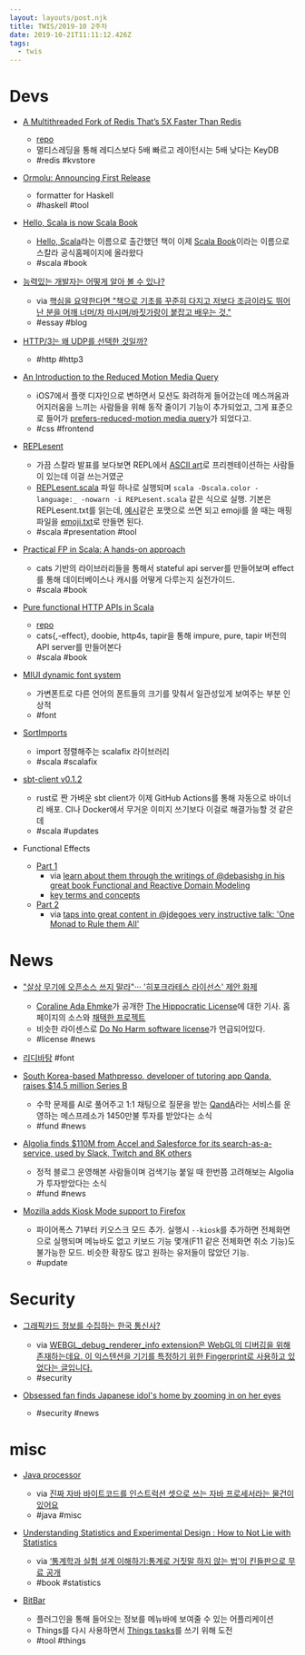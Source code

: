 ```yaml
---
layout: layouts/post.njk
title: TWIS/2019-10 2주차
date: 2019-10-21T11:11:12.426Z
tags:
  - twis
---
```



# Devs
- [A Multithreaded Fork of Redis That’s 5X Faster Than Redis](https://docs.keydb.dev/blog/2019/10/07/blog-post)
  - [repo](https://github.com/JohnSully/KeyDB)
  - 멀티스레딩을 통해 레디스보다 5배 빠르고 레이턴시는 5배 낮다는 KeyDB
  - #redis #kvstore

- [Ormolu: Announcing First Release](https://www.tweag.io/posts/2019-10-11-ormolu-first-release.html)
	- formatter for Haskell
	- #haskell #tool

- [Hello, Scala is now Scala Book](https://alvinalexander.com/misc/hello-scala-is-now-scala-book)
	- [Hello, Scala](https://alvinalexander.com/scala/hello-scala-introduction-to-scala-book)라는 이름으로 출간했던 책이 이제 [Scala Book](https://docs.scala-lang.org/overviews/scala-book/introduction.html)이라는 이름으로 스칼라 공식홈페이지에 올라왔다
	- #scala #book

- [능력있는 개발자는 어떻게 알아 볼 수 있나?](https://docs.google.com/document/d/1_phA5XUszSmN7Ta-QHs4DxRz9_iu8YlhxpVjSGEbWcg/preview)
	- via [핵심을 요약한다면 "책으로 기초를 꾸준히 다지고 저보다 조금이라도 뛰어난 분을 어깨 너머/차 마시며/바짓가랑이 붙잡고 배우는 것."](https://twitter.com/adhrinae/status/1184276463131848704)
	- #essay #blog

- [HTTP/3는 왜 UDP를 선택한 것일까?](https://evan-moon.github.io/2019/10/08/what-is-http3)
	- #http #http3

- [An Introduction to the Reduced Motion Media Query](https://css-tricks.com/introduction-reduced-motion-media-query/)
	- iOS7에서 플랫 디자인으로 변하면서 모션도 화려하게 들어갔는데 메스꺼움과 어지러움을 느끼는 사람들을 위해 동작 줄이기 기능이 추가되었고, 그게 표준으로 들어가 [prefers-reduced-motion media query](https://caniuse.com/#feat=prefers-reduced-motion)가 되었다고.
	- #css #frontend

- [REPLesent](https://github.com/marconilanna/REPLesent)
	- 가끔 스칼라 발표를 보다보면 REPL에서 [ASCII art](https://en.wikipedia.org/wiki/ASCII_art)로 프리젠테이션하는 사람들이 있는데 이걸 쓰는거였군
	- [REPLesent.scala](https://raw.githubusercontent.com/marconilanna/REPLesent/master/REPLesent.scala) 파일 하나로 실행되며 `scala -Dscala.color -language:_ -nowarn -i REPLesent.scala` 같은 식으로 실행. 기본은 REPLesent.txt를 읽는데, [예시](https://raw.githubusercontent.com/marconilanna/REPLesent/master/REPLesent.txt)같은 포맷으로 쓰면 되고 emoji를 쓸 때는 매핑 파일을 [emoji.txt](https://raw.githubusercontent.com/marconilanna/REPLesent/master/emoji.txt)로 만들면 된다.
	- #scala #presentation #tool

- [Practical FP in Scala: A hands-on approach](https://leanpub.com/pfp-scala)
	- cats 기반의 라이브러리들을 통해서 stateful api server를 만들어보며 effect를 통해 데이터베이스나 캐시를 어떻게 다루는지 실전가이드.
	- #scala #book

- [Pure functional HTTP APIs in Scala](https://leanpub.com/pfhais)
	- [repo](https://github.com/jan0sch/pfhais)
	- cats{,-effect}, doobie, http4s, tapir을 통해 impure, pure, tapir 버전의 API server를 만들어본다
	- #scala #book

- [MIUI dynamic font system](https://twitter.com/st8rmi/status/1184357877974216704)
	- 가변폰트로 다른 언어의 폰트들의 크기를 맞춰서 일관성있게 보여주는 부분 인상적
	- #font

- [SortImports](https://github.com/NeQuissimus/sort-imports)
	- import 정렬해주는 scalafix 라이브러리
	- #scala #scalafix

- [sbt-client v0.1.2](https://github.com/cb372/sbt-client/releases/tag/v0.1.2)
	- rust로 짠 가벼운 sbt client가 이제 GitHub Actions를 통해 자동으로 바이너리 배포. CI나 Docker에서 무거운 이미지 쓰기보다 이걸로 해결가능할 것 같은데
	- #scala #updates

- Functional Effects
	- [Part 1](https://www.slideshare.net/pjschwarz/functional-effects-part-1)
		- via [learn about them through the writings of @debasishg
 in his great book Functional and Reactive Domain Modeling](https://twitter.com/philip_schwarz/status/1180771795005259778)
	 	- [key terms and concepts](https://i.redd.it/vzvukssfiwq31.png)
	- [Part 2](https://www.slideshare.net/pjschwarz/functional-effects-part-2)
		- via [taps into great content in @jdegoes very instructive talk: 'One Monad to Rule them All'](https://twitter.com/philip_schwarz/status/1185818527250468864)



# News
- ["살상 무기에 오픈소스 쓰지 말라"··· '히포크라테스 라이선스' 제안 화제](https://www.oss.kr/news/show/ecd8d613-b4f0-4df1-ba2b-fe7d169e4beb)
	- [Coraline Ada Ehmke](https://where.coraline.codes/)가 공개한 [The Hippocratic License](https://firstdonoharm.dev/)에 대한 기사. 홈페이지의 소스와 [채택한 프로젝트](https://github.com/ContributorCovenant/hippocratic-license/blob/release/static/adopters.csv)
	- 비슷한 라이센스로 [Do No Harm software license](https://github.com/raisely/NoHarm)가 언급되어있다.
	- #license #news

- [리디바탕](https://www.ridicorp.com/branding/fonts/ridibatang) #font

- [South Korea-based Mathpresso, developer of tutoring app Qanda, raises $14.5 million Series B](https://techcrunch.com/2019/10/14/south-korea-based-mathpresso-developer-of-tutoring-app-qanda-raises-14-5-million-series-b/)
	- 수학 문제를 AI로 풀어주고 1:1 채팅으로 질문을 받는 [QandA](https://qanda.ai)라는 서비스를 운영하는 메스프레소가 1450만불 투자를 받았다는 소식
	- #fund #news

- [Algolia finds $110M from Accel and Salesforce for its search-as-a-service, used by Slack, Twitch and 8K others](https://techcrunch.com/2019/10/15/algolia-finds-110m-from-accel-and-salesforce-for-its-search-as-a-service-used-by-slack-twitch-and-8k-others)
	- 정적 블로그 운영해본 사람들이며 검색기능 붙일 때 한번쯤 고려해보는 Algolia가 투자받았다는 소식
	- #fund #news

- [Mozilla adds Kiosk Mode support to Firefox](https://techdows.com/2019/10/mozilla-adds-kiosk-mode-support-to-firefox.html)
	- 파이어폭스 71부터 키오스크 모드 추가. 실행시 `--kiosk`를 추가하면 전체화면으로 실행되며 메뉴바도 없고 키보드 기능 몇개(F11 같은 전체화면 취소 기능)도 불가능한 모드. 비슷한 확장도 많고 원하는 유저들이 많았던 기능.
	- #update


# Security
- [그래픽카드 정보를 수집하는 한국 통신사?](https://xetown.com/topics/1280041)
	- via [WEBGL_debug_renderer_info extension은 WebGL의 디버깅을 위해 존재하는데요. 이 익스텐션을 기기를 특정하기 위한 Fingerprint로 사용하고 있었다는 글입니다.](https://twitter.com/sokcuri/status/1185778997755437057)
	- #security

- [Obsessed fan finds Japanese idol's home by zooming in on her eyes](https://www.asiaone.com/asia/obsessed-fan-finds-japanese-idols-home-zooming-her-eyes)
	- #security #news


# misc
- [Java processor](https://en.wikipedia.org/wiki/Java_processor)
	- via [진짜 자바 바이트코드를 인스트럭션 셋으로 쓰는 자바 프로세서라는 물건이 있어요](https://twitter.com/TheRealHeartade/status/1181742780286038016)
	- #java #misc

- [Understanding Statistics and Experimental Design : How to Not Lie with Statistics](https://www.amazon.com/dp/B07WFSMC5S/)
	- via [‘통계학과 실험 설계 이해하기:통계로 거짓말 하지 않는 법’이 킨들판으로 무료 공개](https://twitter.com/JongwonKim/status/1184143185070583808)
	- #book #statistics

- [BitBar](https://getbitbar.com/)
	- 플러그인을 통해 들어오는 정보를 메뉴바에 보여줄 수 있는 어플리케이션
	- Things를 다시 사용하면서 [Things tasks](https://getbitbar.com/plugins/Lifestyle/things3.10s.sh)를 쓰기 위해 도전
	- #tool #things
